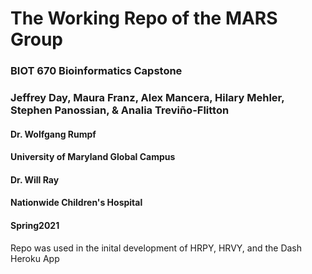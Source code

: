 # The Working Repo of the MARS Group
### BIOT 670 Bioinformatics Capstone
### Jeffrey Day, Maura Franz, Alex Mancera, Hilary Mehler, Stephen Panossian, & Analia Treviño-Flitton
#### Dr. Wolfgang Rumpf 
#### University of Maryland Global Campus
#### Dr. Will Ray
#### Nationwide Children's Hospital
#### Spring2021
Repo was used in the inital development of HRPY, HRVY, and the Dash Heroku App
